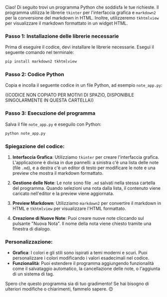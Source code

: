 Ciao! Di seguito trovi un programma Python che soddisfa le tue richieste. Il programma utilizza le librerie `tkinter` per l'interfaccia grafica e `markdown2` per la conversione del markdown in HTML. Inoltre, utilizzeremo `tkhtmlview` per visualizzare il markdown formattato in un widget HTML.

### Passo 1: Installazione delle librerie necessarie

Prima di eseguire il codice, devi installare le librerie necessarie. Esegui il seguente comando nel terminale:

```bash
pip install markdown2 tkhtmlview
```

### Passo 2: Codice Python

Copia e incolla il seguente codice in un file Python, ad esempio `note_app.py`:

((CODICE NON COPIATO PER MOTIVI DI SPAZIO, DISPONIBILE SINGOLARMENTE IN QUESTA CARTELLA))

### Passo 3: Esecuzione del programma

Salva il file `note_app.py` e eseguilo con Python:

```bash
python note_app.py
```

### Spiegazione del codice:

1. **Interfaccia Grafica**: Utilizziamo `tkinter` per creare l'interfaccia grafica. L'applicazione è divisa in due pannelli: a sinistra c'è una lista delle note (file `.md`), e a destra c'è un editor di testo per modificare le note e una preview che mostra il markdown formattato.

2. **Gestione delle Note**: Le note sono file `.md` salvati nella stessa cartella del programma. Quando selezioni una nota dalla lista, il contenuto viene caricato nell'editor e la preview viene aggiornata.

3. **Preview Markdown**: Utilizziamo `markdown2` per convertire il markdown in HTML e `tkhtmlview` per visualizzare l'HTML formattato.

4. **Creazione di Nuove Note**: Puoi creare nuove note cliccando sul pulsante "Nuova Nota". Il nome della nota viene chiesto tramite una finestra di dialogo.

### Personalizzazione:

- **Grafica**: I colori e gli stili sono ispirati a temi moderni e scuri. Puoi personalizzare i colori modificando i valori esadecimali nel codice.
- **Funzionalità**: Puoi estendere il programma aggiungendo funzionalità come il salvataggio automatico, la cancellazione delle note, o l'aggiunta di un sistema di tag.

Spero che questo programma sia di tuo gradimento! Se hai bisogno di ulteriori modifiche o chiarimenti, fammelo sapere. 😊
